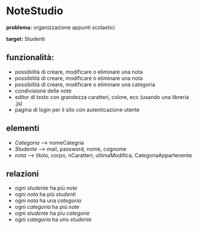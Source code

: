 # NoteStudio
**problema:**
organizzazione appunti scolastici

**target:**
Studenti

## funzionalità:

 - possibilità di creare, modificare o eliminare una nota
 - possibilità di creare, modificare o eliminare una nota
 - possibilità di creare, modificare o eliminare una categoria
 - condivisione delle note
 - editor di testo con grandezza caratteri, colore, ecc (usando una libreria .js)
 - pagina di login per il sito con autenticazione utente

## elementi
- *Categoria* --> nomeCategria
- *Studente* --> mail, password, nome, cognome
- *nota* --> titolo, corpo, nCaratteri, ultimaModifica, CategoriaAppartenente

## relazioni
- ogni *studente* ha più *note*
- ogni *nota* ha più *studenti*
- ogni *nota* ha una *categoria*
- ogni *categoria* ha più *note*
- ogni *studente* ha piu *categorie*
- ogni *categoria* ha uno *studente*
